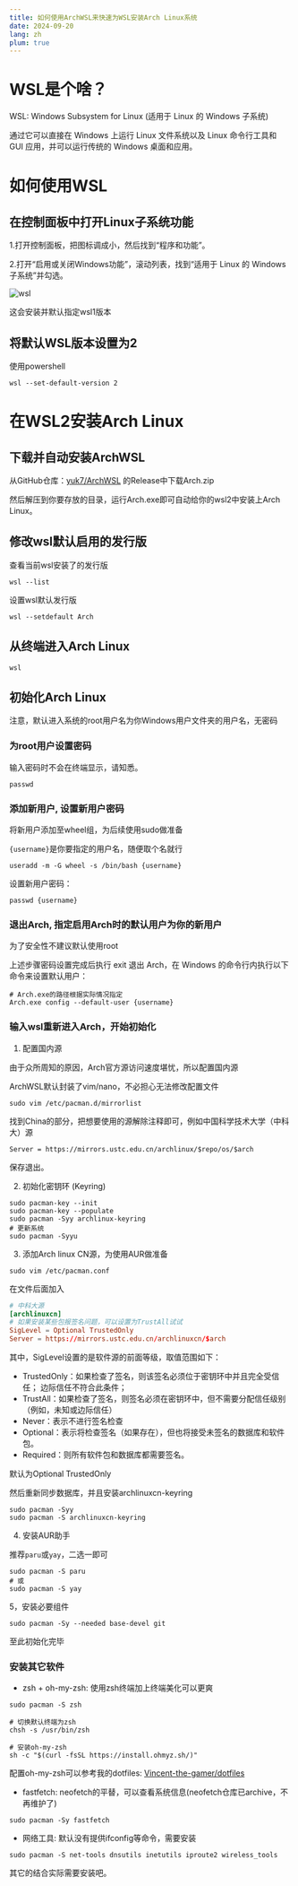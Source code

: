 ```yaml
---
title: 如何使用ArchWSL来快速为WSL安装Arch Linux系统
date: 2024-09-20
lang: zh
plum: true
---
```


# WSL是个啥？

WSL: Windows Subsystem for Linux (适用于 Linux 的 Windows 子系统)

通过它可以直接在 Windows 上运行 Linux 文件系统以及 Linux 命令行工具和 GUI 应用，并可以运行传统的 Windows 桌面和应用。

# 如何使用WSL

## 在控制面板中打开Linux子系统功能

1.打开控制面板，把图标调成小，然后找到“程序和功能”。

2.打开“启用或关闭Windows功能”，滚动列表，找到“适用于 Linux 的 Windows 子系统”并勾选。

![wsl](/images/posts/archwsl/wsl1.png)

这会安装并默认指定wsl1版本

## 将默认WSL版本设置为2

使用powershell

```shell
wsl --set-default-version 2
```

# 在WSL2安装Arch Linux

## 下载并自动安装ArchWSL

从GitHub仓库：[yuk7/ArchWSL](https://github.com/yuk7/ArchWSL) 的Release中下载Arch.zip

然后解压到你要存放的目录，运行Arch.exe即可自动给你的wsl2中安装上Arch Linux。

## 修改wsl默认启用的发行版

查看当前wsl安装了的发行版

```shell
wsl --list
```

设置wsl默认发行版

```shell
wsl --setdefault Arch
```

## 从终端进入Arch Linux

```shell
wsl
```

## 初始化Arch Linux

注意，默认进入系统的root用户名为你Windows用户文件夹的用户名，无密码

### 为root用户设置密码

输入密码时不会在终端显示，请知悉。

```shell
passwd
```

### 添加新用户, 设置新用户密码

将新用户添加至wheel组，为后续使用sudo做准备

`{username}`是你要指定的用户名，随便取个名就行

```shell
useradd -m -G wheel -s /bin/bash {username}
```

设置新用户密码：

```shell
passwd {username}
```

### 退出Arch, 指定启用Arch时的默认用户为你的新用户

为了安全性不建议默认使用root

上述步骤密码设置完成后执行 exit 退出 Arch，在 Windows 的命令行内执行以下命令来设置默认用户：

```shell
# Arch.exe的路径根据实际情况指定
Arch.exe config --default-user {username}
```

### 输入wsl重新进入Arch，开始初始化

1. 配置国内源

由于众所周知的原因，Arch官方源访问速度堪忧，所以配置国内源

ArchWSL默认封装了vim/nano，不必担心无法修改配置文件

```shell
sudo vim /etc/pacman.d/mirrorlist
```

找到China的部分，把想要使用的源解除注释即可，例如中国科学技术大学（中科大）源

```shell
Server = https://mirrors.ustc.edu.cn/archlinux/$repo/os/$arch
```

保存退出。

2. 初始化密钥环 (Keyring)

```shell
sudo pacman-key --init
sudo pacman-key --populate
sudo pacman -Syy archlinux-keyring
# 更新系统
sudo pacman -Syyu
```

3. 添加Arch linux CN源，为使用AUR做准备

```shell
sudo vim /etc/pacman.conf
```

在文件后面加入

```toml
# 中科大源
[archlinuxcn]
# 如果安装某些包报签名问题，可以设置为TrustAll试试
SigLevel = Optional TrustedOnly
Server = https://mirrors.ustc.edu.cn/archlinuxcn/$arch
```

其中，SigLevel设置的是软件源的前面等级，取值范围如下：

- TrustedOnly：如果检查了签名，则该签名必须位于密钥环中并且完全受信任； 边际信任不符合此条件；
- TrustAll：如果检查了签名，则签名必须在密钥环中，但不需要分配信任级别（例如，未知或边际信任）
- Never：表示不进行签名检查
- Optional：表示将检查签名（如果存在），但也将接受未签名的数据库和软件包。
- Required：则所有软件包和数据库都需要签名。

默认为Optional TrustedOnly

然后重新同步数据库，并且安装archlinuxcn-keyring

```shell
sudo pacman -Syy
sudo pacman -S archlinuxcn-keyring
```

4. 安装AUR助手

推荐`paru`或`yay`，二选一即可

```shell
sudo pacman -S paru
# 或
sudo pacman -S yay
```

5，安装必要组件

```shell
sudo pacman -Sy --needed base-devel git
```

至此初始化完毕

### 安装其它软件

- zsh + oh-my-zsh: 使用zsh终端加上终端美化可以更爽
```shell
sudo pacman -S zsh

# 切换默认终端为zsh
chsh -s /usr/bin/zsh

# 安装oh-my-zsh
sh -c "$(curl -fsSL https://install.ohmyz.sh/)"
```

配置oh-my-zsh可以参考我的dotfiles: [Vincent-the-gamer/dotfiles](https://github.com/Vincent-the-gamer/dotfiles)

- fastfetch: neofetch的平替，可以查看系统信息(neofetch仓库已archive，不再维护了)
```shell
sudo pacman -Sy fastfetch
```

- 网络工具: 默认没有提供ifconfig等命令，需要安装

```shell
sudo pacman -S net-tools dnsutils inetutils iproute2 wireless_tools
```

其它的结合实际需要安装吧。